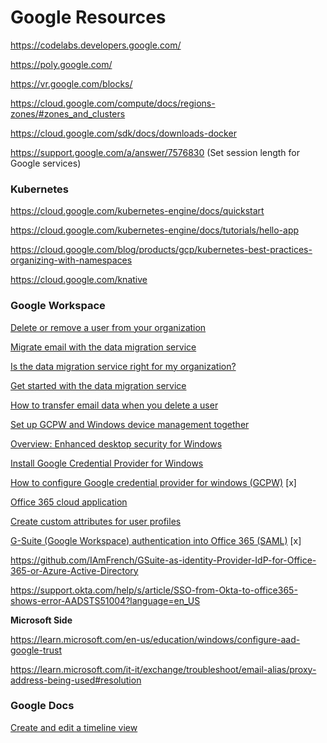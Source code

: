 # Google Resources

https://codelabs.developers.google.com/

https://poly.google.com/

https://vr.google.com/blocks/

https://cloud.google.com/compute/docs/regions-zones/#zones_and_clusters

https://cloud.google.com/sdk/docs/downloads-docker

https://support.google.com/a/answer/7576830 (Set session length for Google services)

### Kubernetes

https://cloud.google.com/kubernetes-engine/docs/quickstart

https://cloud.google.com/kubernetes-engine/docs/tutorials/hello-app

https://cloud.google.com/blog/products/gcp/kubernetes-best-practices-organizing-with-namespaces

https://cloud.google.com/knative

### Google Workspace

[Delete or remove a user from your organization](https://support.google.com/a/answer/33314?hl=en)

[Migrate email with the data migration service](https://support.google.com/a/answer/9476255?sjid=7409464942811288160-EU#google1&google2&zippy=%2Cstep-set-up-the-data-migration-service%2Cstep-migrate-email-from-another-google-workspace-account)

[Is the data migration service right for my organization?](https://support.google.com/a/answer/10841690?sjid=7409464942811288160-EU#where)

[Get started with the data migration service](https://support.google.com/a/answer/6003169?hl=en&ref_topic=6245191&sjid=7409464942811288160-EU)

[How to transfer email data when you delete a user](https://knowledge.workspace.google.com/kb/how-to-transfer-email-data-when-you-delete-a-user-000004308)

[Set up GCPW and Windows device management together](https://support.google.com/a/answer/10035007)

[Overview: Enhanced desktop security for Windows](https://support.google.com/a/answer/9541083#gcpw_help&zippy=%2Cset-up-both-recommended)

[Install Google Credential Provider for Windows](https://support.google.com/a/answer/9250996)

[How to configure Google credential provider for windows (GCPW)](https://www.youtube.com/watch?v=5EsBx3pOGmw) [x]

[Office 365 cloud application](https://support.google.com/a/answer/6363817?hl=en#zippy=)

[Create custom attributes for user profiles](https://support.google.com/a/answer/6208725?hl=en#zippy=%2Cedit-or-delete-custom-attributes-and-categories)

[G-Suite (Google Workspace) authentication into Office 365 (SAML)](https://www.youtube.com/watch?v=C46djGWiaDA) [x]

https://github.com/IAmFrench/GSuite-as-identity-Provider-IdP-for-Office-365-or-Azure-Active-Directory

https://support.okta.com/help/s/article/SSO-from-Okta-to-office365-shows-error-AADSTS51004?language=en_US

**Microsoft Side**

https://learn.microsoft.com/en-us/education/windows/configure-aad-google-trust

https://learn.microsoft.com/it-it/exchange/troubleshoot/email-alias/proxy-address-being-used#resolution


### Google Docs

[Create and edit a timeline view](https://support.google.com/docs/answer/12935277?hl=en-GB&visit_id=638327096262923111-3982489590&p=timeline_view&rd=1)
